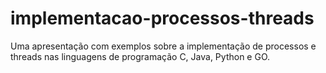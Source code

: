# implementacao-processos-threads
Uma apresentação com exemplos sobre a implementação de processos e threads nas linguagens de programação C, Java, Python e GO.
